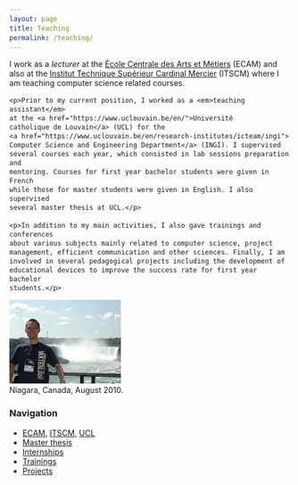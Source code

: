 ```yaml
---
layout: page
title: Teaching
permalink: /teaching/
---
```


<div class="page-col-wrapper">
  <div class="page-col page-col-1">
    <p>I work as a <em>lecturer</em> at the
    <a href="http://www.vinci.be/fr-be/ecam">École Centrale des Arts et
    Métiers</a> (ECAM) and also at the
    <a href="http://www.cardinalmercier-promotionsociale.be/">
    Institut Technique Supérieur Cardinal Mercier</a> (ITSCM) where I am
    teaching computer science related courses.</p>

    <p>Prior to my current position, I worked as a <em>teaching assistant</em>
    at the <a href="https://www.uclouvain.be/en/">Université
    catholique de Louvain</a> (UCL) for the
    <a href="https://www.uclouvain.be/en/research-institutes/icteam/ingi">
    Computer Science and Engineering Department</a> (INGI). I supervised
    several courses each year, which consisted in lab sessions preparation and
    mentoring. Courses for first year bachelor students were given in French
    while those for master students were given in English. I also supervised
    several master thesis at UCL.</p>

    <p>In addition to my main activities, I also gave trainings and conferences
    about various subjects mainly related to computer science, project
    management, efficient communication and other sciences. Finally, I am
    involved in several pedagogical projects including the development of
    educational devices to improve the success rate for first year bachelor
    students.</p>
  </div>
  <div class="page-col page-col-2">
    <p><img src="/images/niagara.jpg" alt="Niagara, Canada, August 2010"
    width="200" height="150" /><br />
    Niagara, Canada, August 2010.</p>
    <h3>Navigation</h3>
    <ul class="navigation">
      <li><a href="/teaching/ecam/">ECAM</a>,
      <a href="/teaching/itscm/">ITSCM</a>,
      <a href="/teaching/ucl/">UCL</a></li>
      <li><a href="/teaching/masterthesis/">Master thesis</a></li>
      <li><a href="/teaching/internships/">Internships</a></li>
      <li><a href="/teaching/trainings/">Trainings</a></li>
      <li><a href="/teaching/projects/">Projects</a></li>
    </ul>
  </div>
</div>
